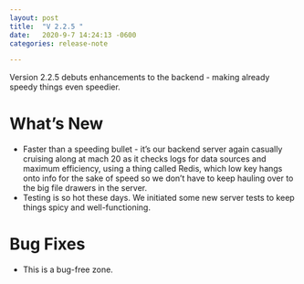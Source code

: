 ```yaml
---
layout: post
title:  "V 2.2.5 "
date:   2020-9-7 14:24:13 -0600
categories: release-note

---
```

Version 2.2.5 debuts enhancements to the backend - making already speedy things even speedier.


# What’s New
- Faster than a speeding bullet - it’s our backend server again casually cruising along at mach 20 as it checks logs for data sources and maximum efficiency, using a thing called Redis, which low key hangs onto info for the sake of speed so we don’t have to keep hauling over to the big file drawers in the server. 
- Testing is so hot these days. We initiated some new server tests to keep things spicy and well-functioning.




# Bug Fixes
- This is a bug-free zone.  


 
